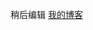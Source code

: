 稍后编辑
[我的博客](http://htmlpreview.github.io/?https://github.com/GuoLiCheng710/cloud_note/blob/master/src/main/webapp/log_in.html)
